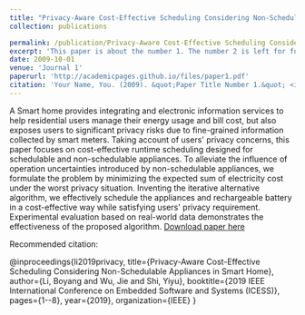 ```yaml
---
title: "Privacy-Aware Cost-Effective Scheduling Considering Non-Schedulable Appliances in Smart Home"
collection: publications

permalink: /publication/Privacy-Aware Cost-Effective Scheduling Considering Non-Schedulable Appliances in Smart Home
excerpt: 'This paper is about the number 1. The number 2 is left for future work.'
date: 2009-10-01
venue: 'Journal 1'
paperurl: 'http://academicpages.github.io/files/paper1.pdf'
citation: 'Your Name, You. (2009). &quot;Paper Title Number 1.&quot; <i>Journal 1</i>. 1(1).'
---
```

A Smart home provides integrating and electronic information services to help residential users manage their energy usage and bill cost, but also exposes users to significant privacy risks due to fine-grained information collected by smart meters. Taking account of users' privacy concerns, this paper focuses on cost-effective runtime scheduling designed for schedulable and non-schedulable appliances. To alleviate the influence of operation uncertainties introduced by non-schedulable appliances, we formulate the problem by minimizing the expected sum of electricity cost under the worst privacy situation. Inventing the iterative alternative algorithm, we effectively schedule the appliances and rechargeable battery in a cost-effective way while satisfying users' privacy requirement. Experimental evaluation based on real-world data demonstrates the effectiveness of the proposed algorithm.
[Download paper here](https://arxiv.org/pdf/1909.05300.pdf)

Recommended citation: 

@inproceedings{li2019privacy,
  title={Privacy-Aware Cost-Effective Scheduling Considering Non-Schedulable Appliances in Smart Home},
  author={Li, Boyang and Wu, Jie and Shi, Yiyu},
  booktitle={2019 IEEE International Conference on Embedded Software and Systems (ICESS)},
  pages={1--8},
  year={2019},
  organization={IEEE}
}